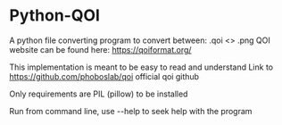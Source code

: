 # Python-QOI
 
A python file converting program to convert between: .qoi <> .png 
QOI website can be found here: https://qoiformat.org/ 
 
This implementation is meant to be easy to read and understand 
Link to https://github.com/phoboslab/qoi official qoi github 
 
Only requirements are PIL (pillow) to be installed 
 
Run from command line, use --help to seek help with the program 

